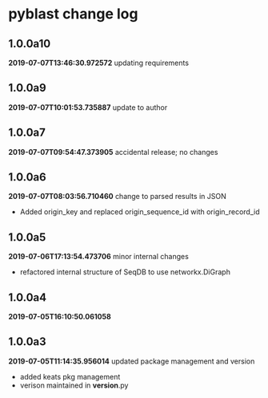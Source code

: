 # pyblast change log
## 1.0.0a10

**2019-07-07T13:46:30.972572**
updating requirements




## 1.0.0a9

**2019-07-07T10:01:53.735887**
update to author




## 1.0.0a7

**2019-07-07T09:54:47.373905**
accidental release; no changes




## 1.0.0a6

**2019-07-07T08:03:56.710460**
change to parsed results in JSON

 - Added origin_key and replaced origin_sequence_id with origin_record_id


## 1.0.0a5

**2019-07-06T17:13:54.473706**
minor internal changes

 - refactored internal structure of SeqDB to use networkx.DiGraph


## 1.0.0a4

**2019-07-05T16:10:50.061058**





## 1.0.0a3

**2019-07-05T11:14:35.956014**
updated package management and version

 - added keats pkg management
 - verison maintained in __version__.py

